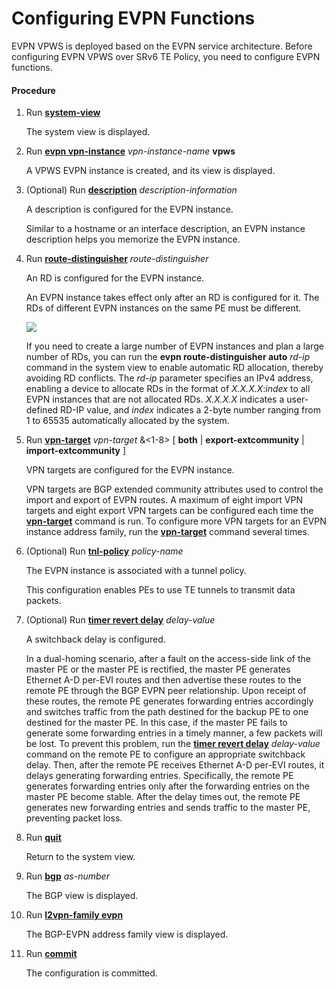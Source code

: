 Configuring EVPN Functions
==========================

EVPN VPWS is deployed based on the EVPN service architecture. Before configuring EVPN VPWS over SRv6 TE Policy, you need to configure EVPN functions.

#### Procedure

1. Run [**system-view**](cmdqueryname=system-view)
   
   
   
   The system view is displayed.
2. Run [**evpn vpn-instance**](cmdqueryname=evpn+vpn-instance) *vpn-instance-name* **vpws**
   
   
   
   A VPWS EVPN instance is created, and its view is displayed.
3. (Optional) Run [**description**](cmdqueryname=description) *description-information*
   
   
   
   A description is configured for the EVPN instance.
   
   
   
   Similar to a hostname or an interface description, an EVPN instance description helps you memorize the EVPN instance.
4. Run [**route-distinguisher**](cmdqueryname=route-distinguisher) *route-distinguisher*
   
   
   
   An RD is configured for the EVPN instance.
   
   
   
   An EVPN instance takes effect only after an RD is configured for it. The RDs of different EVPN instances on the same PE must be different.
   
   ![](../../../../public_sys-resources/note_3.0-en-us.png) 
   
   If you need to create a large number of EVPN instances and plan a large number of RDs, you can run the **evpn route-distinguisher auto** *rd-ip* command in the system view to enable automatic RD allocation, thereby avoiding RD conflicts. The *rd-ip* parameter specifies an IPv4 address, enabling a device to allocate RDs in the format of *X.X.X.X*:*index* to all EVPN instances that are not allocated RDs. *X.X.X.X* indicates a user-defined RD-IP value, and *index* indicates a 2-byte number ranging from 1 to 65535 automatically allocated by the system.
5. Run [**vpn-target**](cmdqueryname=vpn-target) *vpn-target* &<1-8> [ **both** | **export-extcommunity** | **import-extcommunity** ]
   
   
   
   VPN targets are configured for the EVPN instance.
   
   
   
   VPN targets are BGP extended community attributes used to control the import and export of EVPN routes. A maximum of eight import VPN targets and eight export VPN targets can be configured each time the [**vpn-target**](cmdqueryname=vpn-target) command is run. To configure more VPN targets for an EVPN instance address family, run the [**vpn-target**](cmdqueryname=vpn-target) command several times.
6. (Optional) Run [**tnl-policy**](cmdqueryname=tnl-policy) *policy-name*
   
   
   
   The EVPN instance is associated with a tunnel policy.
   
   
   
   This configuration enables PEs to use TE tunnels to transmit data packets.
7. (Optional) Run [**timer revert delay**](cmdqueryname=timer+revert+delay) *delay-value*
   
   
   
   A switchback delay is configured.
   
   
   
   In a dual-homing scenario, after a fault on the access-side link of the master PE or the master PE is rectified, the master PE generates Ethernet A-D per-EVI routes and then advertise these routes to the remote PE through the BGP EVPN peer relationship. Upon receipt of these routes, the remote PE generates forwarding entries accordingly and switches traffic from the path destined for the backup PE to one destined for the master PE. In this case, if the master PE fails to generate some forwarding entries in a timely manner, a few packets will be lost. To prevent this problem, run the [**timer revert delay**](cmdqueryname=timer+revert+delay) *delay-value* command on the remote PE to configure an appropriate switchback delay. Then, after the remote PE receives Ethernet A-D per-EVI routes, it delays generating forwarding entries. Specifically, the remote PE generates forwarding entries only after the forwarding entries on the master PE become stable. After the delay times out, the remote PE generates new forwarding entries and sends traffic to the master PE, preventing packet loss.
8. Run [**quit**](cmdqueryname=quit)
   
   
   
   Return to the system view.
9. Run [**bgp**](cmdqueryname=bgp) *as-number*
   
   
   
   The BGP view is displayed.
10. Run [**l2vpn-family evpn**](cmdqueryname=l2vpn-family+evpn)
    
    
    
    The BGP-EVPN address family view is displayed.
11. Run [**commit**](cmdqueryname=commit)
    
    
    
    The configuration is committed.